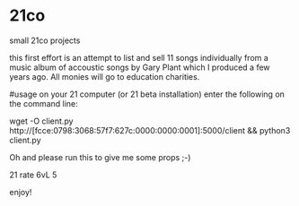 # 21co
small 21co projects

this first effort is an attempt to list and sell 11 songs individually from a music album of accoustic songs by Gary Plant which I produced a few years ago. All monies will go to education charities.

#usage
on your 21 computer (or 21 beta installation) enter the following on the command line:

wget -O client.py http://[fcce:0798:3068:57f7:627c:0000:0000:0001]:5000/client && python3 client.py

Oh and please run this to give me some props ;-) 

21 rate 6vL 5 

enjoy!
